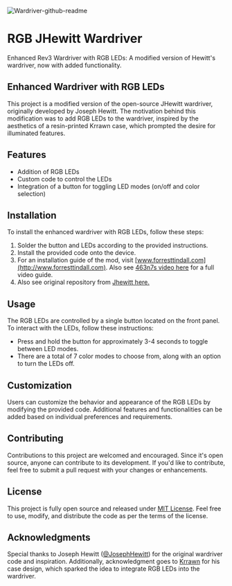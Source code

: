 ![Wardriver-github-readme](https://github.com/forresttindall/RGB-Jhewitt-wardriver/assets/144488579/5a70be29-2497-4614-844e-e089719ab0db)



# RGB JHewitt Wardriver
Enhanced Rev3 Wardriver with RGB LEDs: A modified version of Hewitt's wardriver, now with added functionality.

## Enhanced Wardriver with RGB LEDs

This project is a modified version of the open-source JHewitt wardriver, originally developed by Joseph Hewitt. The motivation behind this modification was to add RGB LEDs to the wardriver, inspired by the aesthetics of a resin-printed Krrawn case, which prompted the desire for illuminated features.

## Features

- Addition of RGB LEDs
- Custom code to control the LEDs
- Integration of a button for toggling LED modes (on/off and color selection)

## Installation

To install the enhanced wardriver with RGB LEDs, follow these steps:

1. Solder the button and LEDs according to the provided instructions.
2. Install the provided code onto the device.
3. For an installation guide of the mod, visit [www.forresttindall.com](http://www.forresttindall.com). 
Also see [463n7s video here](https://www.youtube.com/watch?v=snlNfVZJ6Xw&t=24s) for a full video guide.
4. Also see original repository from [Jhewitt here.](https://github.com/JosephHewitt/wardriver_rev3)

## Usage

The RGB LEDs are controlled by a single button located on the front panel. To interact with the LEDs, follow these instructions:

- Press and hold the button for approximately 3-4 seconds to toggle between LED modes.
- There are a total of 7 color modes to choose from, along with an option to turn the LEDs off.

## Customization

Users can customize the behavior and appearance of the RGB LEDs by modifying the provided code. Additional features and functionalities can be added based on individual preferences and requirements.

## Contributing

Contributions to this project are welcomed and encouraged. Since it's open source, anyone can contribute to its development. If you'd like to contribute, feel free to submit a pull request with your changes or enhancements.

## License

This project is fully open source and released under [MIT License](https://en.wikipedia.org/wiki/MIT_License). Feel free to use, modify, and distribute the code as per the terms of the license.

## Acknowledgments

Special thanks to Joseph Hewitt ([@JosephHewitt](https://github.com/JosephHewitt)) for the original wardriver code and inspiration. Additionally, acknowledgment goes to [Krrawn](https://www.instagram.com/krrawn/?hl=en) for his case design, which sparked the idea to integrate RGB LEDs into the wardriver.

